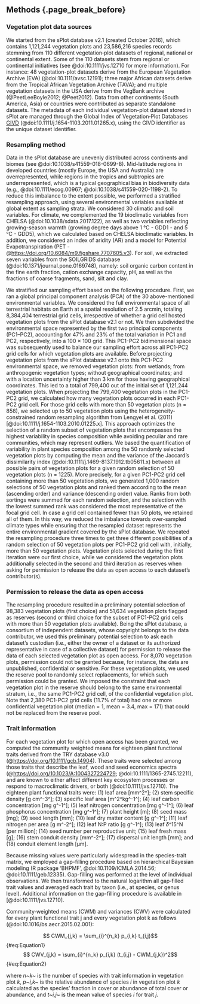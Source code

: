 ## Methods {.page_break_before}

### Vegetation plot data sources
We started from the sPlot database v2.1 (created October 2016), which contains 1,121,244 vegetation plots and 23,586,216 species records stemming from 110 different vegetation‐plot datasets of regional, national or continental extent. 
Some of the 110 datasets stem from regional or continental initiatives (see @doi:10.1111/jvs.12710 for more information). 
For instance: 48 vegetation-plot datasets derive from the European Vegetation Archive (EVA) (@doi:10.1111/avsc.12191); three major African datasets derive from the Tropical African Vegetation Archive (TAVA); and multiple vegetation datasets in the USA derive from the VegBank archive (@PeetLeeBoyle2012; @Peet2012). 
Data from other continents (South America, Asia) or countries were contributed as separate standalone datasets. 
The metadata of each individual vegetation-plot dataset stored in sPlot are managed through the Global Index of Vegetation‐Plot Databases [GIVD](http://www.givd.info) (@doi:10.1111/j.1654-1103.2011.01265.x), using the GIVD identifier as the unique dataset identifier.

### Resampling method
Data in the sPlot database are unevenly distributed across continents and biomes (see @doi:10.1038/s41559-018-0699-8). 
Mid-latitude regions in developed countries (mostly Europe, the USA and Australia) are overrepresented, while regions in the tropics and subtropics are underrepresented, which is a typical geographical bias in biodiversity data (e.g., @doi:10.1111/ecog.00967; @doi:10.1038/s41559-020-1198-2). 
To reduce this imbalance to the extent possible, we performed a stratified resampling approach, using several environmental variables available at global extent as sampling strata. 
We considered 30 climatic and soil variables. 
For climate, we complemented the 19 bioclimatic variables from CHELSA (@doi:10.1038/sdata.2017.122), as well as two variables reflecting growing-season warmth (growing degree days above 1 °C - GDD1 - and 5 °C - GDD5), which we calculated based on CHELSA bioclimatic variables. 
In addition, we considered an index of aridity (AR) and a model for Potential Evapotranspiration (PET - @https://doi.org/10.6084/m9.figshare.7707605.v3). 
For soil, we extracted seven variables from the SOILGRIDS database (@doi:10.1371/journal.pone.0169748), namely: soil organic carbon content in the fine earth fraction, cation exchange capacity, pH, as well as the fractions of coarse fragments, sand, silt and clay.  

We stratified our sampling effort based on the following procedure. 
First, we ran a global principal component analysis (PCA) of the 30 above-mentioned environmental variables. 
We considered the full environmental space of all terrestrial habitats on Earth at a spatial resolution of 2.5 arcmin, totaling 8,384,404 terrestrial grid cells, irrespective of whether a grid cell hosted vegetation plots from the sPlot database v2.1 or not. 
We then subdivided the environmental space represented by the first two principal components (PC1–PC2), accounting for 47% and 23% of the total variation in PC1 and PC2, respectively, into a 100 × 100 grid. 
This PC1-PC2 bidimensional space was subsequently used to balance our sampling effort across all PC1-PC2 grid cells for which vegetation plots are available.
Before projecting vegetation plots from the sPlot database v2.1 onto this PC1-PC2 environmental space, we removed vegetation plots: from wetlands; from anthropogenic vegetation types; without geographical coordinates; and with a location uncertainty higher than 3 km for those having geographical coordinates. 
This led to a total of 799,400 out of the initial set of 1,121,244 vegetation plots. 
When projecting the 799,400 vegetation plots in the PC1-PC2 grid, we calculated how many vegetation plots occurred in each PC1-PC2 grid cell. 
For those grid cells with more than 50 vegetation plots (n = 858), we selected up to 50 vegetation plots using the heterogeneity-constrained random resampling algorithm from Lengyel et al. (2011) \[@doi:10.1111/j.1654-1103.2010.01225.x\]. 
This approach optimizes the selection of a random subset of vegetation plots that encompasses the highest variability in species composition while avoiding peculiar and rare communities, which may represent outliers. 
We based the quantification of variability in plant species composition among the 50 randomly selected vegetation plots by computing the mean and the variance of the Jaccard’s dissimilarity index (@doi:10.1111/j.1469-8137.1912.tb05611.x) between all possible pairs of vegetation plots for a given random selection of 50 vegetation plots (n = 1225). 
More precisely, for a given PC1-PC2 grid cell containing more than 50 vegetation plots, we generated 1,000 random selections of 50 vegetation plots and ranked them according to the mean (ascending order) and variance (descending order) value. 
Ranks from both sortings were summed for each random selection, and the selection with the lowest summed rank was considered the most representative of the focal grid cell. 
In case a grid cell contained fewer than 50 plots, we retained all of them. 
In this way, we reduced the imbalance towards over-sampled climate types while ensuring that the resampled dataset represents the entire environmental gradient covered by the sPlot database.
We repeated the resampling procedure three times to get three different possibilities of a random selection of 50 vegetation plots per PC1-PC2 grid cell with, initially, more than 50 vegetation plots. 
Vegetation plots selected during the first iteration were our first choice, while we considered the vegetation plots additionally selected in the second and third iteration as reserves when asking for permission to release the data as open access to each dataset’s contributor(s).  

### Permission to release the data as open access
The resampling procedure resulted in a preliminary potential selection of 98,383 vegetation plots (first choice) and 51,634 vegetation plots flagged as reserves (second or third choice for the subset of PC1-PC2 grid cells with more than 50 vegetation plots available). 
Being the sPlot database, a consortium of independent datasets, whose copyright belongs to the data contributor, we used this preliminary potential selection to ask each dataset’s custodian (i.e., either the owner of a dataset or its authorized representative in case of a collective dataset) for permission to release the data of each selected vegetation plot as open access. 
For 8,070 vegetation plots, permission could not be granted because, for instance, the data are unpublished, confidential or sensitive. 
For these vegetation plots, we used the reserve pool to randomly select replacements, for which such permission could be granted. 
We imposed the constraint that each vegetation plot in the reserve should belong to the same environmental stratum, i.e., the same PC1-PC2 grid cell, of the confidential vegetation plot. 
Note that 2,380 PC1-PC2 grid cells (11.7% of total) had one or more confidential vegetation plot (median = 1, mean = 3.4, max = 171) that could not be replaced from the reserve pool.

### Trait information
For each vegetation plot for which open access has been granted, we computed the community weighted means for eighteen plant functional traits derived from the TRY database v3.0 (@https://doi.org/10.1111/gcb.14904). 
These traits were selected among those traits that describe the leaf, wood and seed economics spectra (@https://doi.org/10.1023/A:1004327224729; @doi:10.1111/1365-2745.12211), and are known to either affect different key ecosystem processes or respond to macroclimatic drivers, or both (@doi:10.1111/jvs.12710). 
The eighteen plant functional traits were: (1) leaf area \[mm^2^\]; (2) stem specific density \[g cm^-3^\]; (3) specific leaf area \[m^2^kg^-1^\]; (4) leaf carbon concentration \[mg g^-1^\]; (5) leaf nitrogen concentration \[mg g^-1^\]; (6) leaf phosphorus concentration \[mg g^-1^\]; (7) plant height \[m\]; (8) seed mass \[mg\]; (9) seed length \[mm\]; (10) leaf dry matter content \[g g^-1^\]; (11) leaf nitrogen per area \[g m^-2^\]; (12) leaf N:P ratio \[g g^-1^\]; (13) leaf 𝛿^15^N \[per million\]; (14) seed number per reproductive unit; (15) leaf fresh mass \[g\]; (16) stem conduit density \[mm^-2^\]; (17) dispersal unit length \[mm\]; and (18) conduit element length \[μm\].  

Because missing values were particularly widespread in the species-trait matrix, we employed a gap-filling procedure based on hierarchical Bayesian modeling (R package ‘BHPMF’, @doi:10.1109/ICMLA.2014.56; @doi:10.1111/geb.12335). 
Gap-filling was performed at the level of individual observations. 
We then transformed to the natural logarithm all gap‐filled trait values and averaged each trait by taxon (i.e., at species, or genus level). Additional information on the gap-filling procedure is available in \[@doi:10.1111/jvs.12710\].  

Community‐weighted means (CWM) and variances (CWV)  were calculated for every plant functional trait j and every vegetation plot k as follows (@doi:10.1016/bs.aecr.2015.02.001):  
 
$$ CWM_{j,k} = \sum_{i}^{n_k} p_{i,k} t_{i,j}$$ {#eq:Equation1}  
$$ CWV_{j,k} = \sum_{i}^{n_k} p_{i,k} (t_{i,j} - CWM_{j,k})^2$$ {#eq:Equation2}  

where *n~k~* is the number of species with trait information in vegetation plot *k*, *p~i,k~* is the relative abundance of species *i* in vegetation plot *k* calculated as the species’ fraction in cover or abundance of total cover or abundance, and *t~i,j~* is the mean value of species *i* for trait *j*. 

